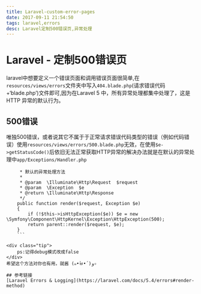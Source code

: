 ```yaml
---
title: Laravel-custom-error-pages
date: 2017-09-11 21:54:50
tags: laravel,errors
desc: Laravel定制500错误页,异常处理
---
```

# Laravel - 定制500错误页
laravel中想要定义一个错误页面和调用错误页面很简单,在`resources/views/errors`文件夹中写入`404.blade.php`(请求错误代码+‘blade.php’)文件即可,因为在Laravel 5 中，所有异常处理都集中处理了，这是HTTP 异常的默认行为。<!-- more -->

## 500错误
唯独500错误，或者说其它不属于于正常请求错误代码类型的错误（例如代码错误）使用`resources/views/errors/500.blade.php`无效，在使用`$e->getStatusCode()`后依旧无法正常获取HTTP异常的解决办法就是在默认的异常处理中`app/Exceptions/Handler.php`
```    /**
     * 默认的异常处理方法
     *
     * @param  \Illuminate\Http\Request  $request
     * @param  \Exception  $e
     * @return \Illuminate\Http\Response
     */
    public function render($request, Exception $e)
    {
        if (!$this->isHttpException($e)) $e = new \Symfony\Component\HttpKernel\Exception\HttpException(500);
        return parent::render($request, $e);
    }
    ```

<div class="tip">
    ps:记得debug模式改成false  
</div>
希望这个方法对你也有用，就酱 (๑•̀ㅂ•́)و✧

## 参考链接
[Laravel Errors & Logging](https://laravel.com/docs/5.4/errors#render-method)
